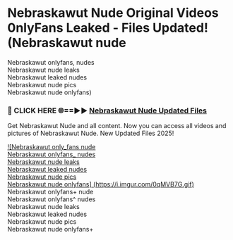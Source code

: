 # Nebraskawut Nude Original Videos 0nlyFans Leaked - Files Updated! (Nebraskawut nude<br>

Nebraskawut onlyfans, nudes<br>
Nebraskawut nude leaks<br>
Nebraskawut leaked nudes<br>
Nebraskawut nude pics<br>
Nebraskawut nude onlyfans)

<h3>🔴 CLICK HERE 🌐==►► <a href="https://tinyurl.com/leaks-videos" rel="nofollow">Nebraskawut Nude Updated Files</a></h3>

Get Nebraskawut Nude and all content. Now you can access all videos and pictures of Nebraskawut Nude. New Updated Files 2025!

[![Nebraskawut only_fans nude<br>
Nebraskawut onlyfans_ nudes<br>
Nebraskawut nude leaks<br>
Nebraskawut leaked nudes<br>
Nebraskawut nude pics<br>
Nebraskawut nude onlyfans]
(https://i.imgur.com/0qMVB7G.gif)](https://tinyurl.com/leaks-videos)
Nebraskawut onlyfans+ nude<br>
Nebraskawut onlyfans^ nudes<br>
Nebraskawut nude leaks<br>
Nebraskawut leaked nudes<br>
Nebraskawut nude pics<br>
Nebraskawut nude onlyfans+